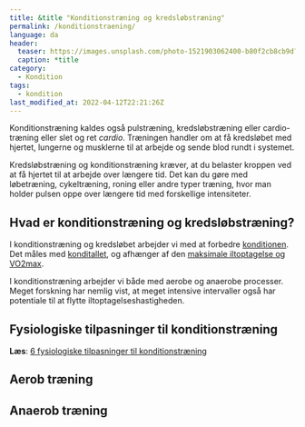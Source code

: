 ```yaml
---
title: &title "Konditionstræning og kredsløbstræning"
permalink: /konditionstraening/
language: da
header:
  teaser: https://images.unsplash.com/photo-1521903062400-b80f2cb8cb9d?ixlib=rb-1.2.1&ixid=MnwxMjA3fDB8MHxwaG90by1wYWdlfHx8fGVufDB8fHx8&auto=format&fit=crop&w=400&q=5
  caption: *title
category:
  - Kondition
tags:
  - kondition
last_modified_at: 2022-04-12T22:21:26Z
---
```


Konditionstræning kaldes også pulstræning, kredsløbstræning eller cardio-træning eller slet og ret _cardio_. Træningen handler om at få kredsløbet med hjertet, lungerne og musklerne til at arbejde og sende blod rundt i systemet.

Kredsløbstræning og konditionstræning kræver, at du belaster kroppen ved at få hjertet til at arbejde over længere tid. Det kan du gøre med løbetræning, cykeltræning, roning eller andre typer træning, hvor man holder pulsen oppe over længere tid med forskellige intensiteter.

## Hvad er konditionstræning og kredsløbstræning?

I konditionstræning og kredsløbet arbejder vi med at forbedre [konditionen](/kondition/). Det måles med [konditallet](/kondital/), og afhænger af den [maksimale iltoptagelse og VO2max](/maksimale-iltoptagelse-vo2max/).

I konditionstræning arbejder vi både med aerobe og anaerobe processer. Meget forskning har nemlig vist, at meget intensive intervaller også har potentiale til at flytte iltoptagelseshastigheden.

## Fysiologiske tilpasninger til konditionstræning

**Læs**: [6 fysiologiske tilpasninger til konditionstræning](/tilpasning-konditionstraening/)


## Aerob træning

## Anaerob træning
